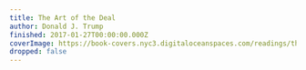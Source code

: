 ```yaml
---
title: The Art of the Deal
author: Donald J. Trump
finished: 2017-01-27T00:00:00.000Z
coverImage: https://book-covers.nyc3.digitaloceanspaces.com/readings/the-art-of-the-deal-01.jpg
dropped: false
---
```


